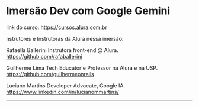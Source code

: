# Imersão Dev com Google Gemini


link do curso: https://cursos.alura.com.br

nstrutores e Instrutoras da Alura nessa imersão:

Rafaella Ballerini
Instrutora front-end @ Alura.
https://github.com/rafaballerini

Guilherme Lima
Tech Educator e Professor na Alura e na USP.
https://github.com/guilhermeonrails

Luciano Martins
Developer Advocate, Google IA.
https://www.linkedin.com/in/lucianommartins/


---------------------------------------------------------------------

